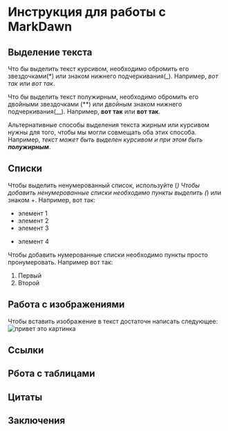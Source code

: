 # Инструкция для работы с MarkDawn

## Выделение текста 

Что бы выделить текст курсивом, необходимо обромить его звездочками(*) или знаком нижнего подчеркивания(_). Например, *вот так* или _вот так_.

Что бы выделить текст полужирным, необходимо обромить его двойными звездочками (**) или двойным знаком нижнего подчеркивания(__). Например, **вот так** или __вот так__.

Альтернативные способы выделения текста жирным или курсивом нужны для того, чтобы мы могли совмещать оба этих способа. Например, _текст может быть выделен курсивом и при этом быть **полужирным**_.

## Списки

Чтобы выделить ненумерованный список, используйте (*)
Чтобы добавить ненумерованные списки необходимо пункты выделить (*) или знаком +. Например, вот так: 
* элемент 1
* элемент 2
* элемент 3
+ элемент 4

Чтобы добавить нумерованные списки необходимо пункты просто пронумеровать. Например вот так: 
1. Первый
2. Второй 

## Работа с изображениями

Чтобы вставить изображение в текст достаточн написать следующее:
![привет это картинка](images.jpg) 

## Ссылки

## Рбота с таблицами

## Цитаты 

## Заключения 